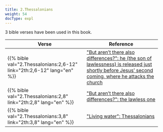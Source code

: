 ```yaml
---
title: 2.Thessalonians
weight: 54
docType: expl
---
```


3 bible verses have been used in this book.

| Verse | Reference |
|-------|-----------|
| {{% bible val="2.Thessalonians:2,6-12" link="2th:2,6-12" lang="en" %}} | ["But aren’t there also differences?": he (the son of lawlessness) is released just shortly before Jesus’ second coming, where he attacks the church](../exampleSite/content/expl/../expl/content/1000y/the-thousand-year-kingdom#e7fd) |
| {{% bible val="2.Thessalonians:2,8" link="2th:2,8" lang="en" %}} | ["But aren’t there also differences?": the lawless one](../exampleSite/content/expl/../expl/content/1000y/the-thousand-year-kingdom#e7fd) |
| {{% bible val="2.Thessalonians:3,8" link="2th:3,8" lang="en" %}} | ["Living water": Thessalonians](../exampleSite/content/expl/../expl/content/paradise/the-new-jerusalem#bac3) |
